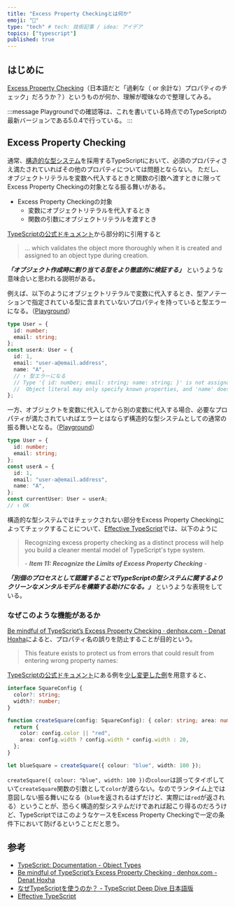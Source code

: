 ```yaml
---
title: "Excess Property Checkingとは何か"
emoji: "🤔"
type: "tech" # tech: 技術記事 / idea: アイデア
topics: ["typescript"]
published: true
---
```


## はじめに

[Excess Property Checking](https://www.typescriptlang.org/docs/handbook/2/objects.html#excess-property-checks)（日本語だと「過剰な（ or 余計な）プロパティのチェック」だろうか？）というものが何か、理解が曖昧なので整理してみる。

:::message
Playgroundでの確認等は、これを書いている時点でのTypeScriptの最新バージョンである5.0.4で行っている。
:::

## Excess Property Checking

通常、[構造的な型システム](https://typescript-jp.gitbook.io/deep-dive/getting-started/why-typescript#nastructural-type-system)を採用するTypeScriptにおいて、必須のプロパティさえ満たされていればその他のプロパティについては問題とならない。
ただし、オブジェクトリテラルを変数へ代入するときと関数の引数へ渡すときに限ってExcess Property Checkingの対象となる振る舞いがある。

- Excess Property Checkingの対象
  - 変数にオブジェクトリテラルを代入するとき
  - 関数の引数にオブジェクトリテラルを渡すとき

[TypeScriptの公式ドキュメント](https://www.typescriptlang.org/docs/handbook/2/objects.html#excess-property-checks)から部分的に引用すると

> ... which validates the object more thoroughly when it is created and assigned to an object type during creation.

_**「オブジェクト作成時に割り当てる型をより徹底的に検証する」**_ というような意味合いと思われる説明がある。

例えば、以下のようにオブジェクトリテラルで変数に代入するとき、型アノテーションで指定されている型に含まれていないプロパティを持っていると型エラーになる。（[Playground](https://www.typescriptlang.org/play?#code/C4TwDgpgBAqgzhATlAvFA3gKClAlgEwC4oA7AVwFsAjJAbmyggoENcAbYuYRXEgc3oBfTAGMA9iS5QyCRAEFi8JKgwMCxAIwAaBk1YcoAIhlIAtMwACe9gDpm+fIghw4hnThLMKEYoblvMQSA)）

```typescript
type User = {
  id: number;
  email: string;
};
const userA: User = {
  id: 1,
  email: "user-a@email.address",
  name: "A",
  // ↑ 型エラーになる
  // Type '{ id: number; email: string; name: string; }' is not assignable to type 'User'.
  //  Object literal may only specify known properties, and 'name' does not exist in type 'User'.(2322)
};
```

一方、オブジェクトを変数に代入してから別の変数に代入する場合、必要なプロパティが満たされていればエラーとはならず構造的な型システムとしての通常の振る舞いとなる。（[Playground](https://www.typescriptlang.org/play?#code/C4TwDgpgBAqgzhATlAvFA3gKClAlgEwC4oA7AVwFsAjJAbmyggoENcAbYuYRXEgc3oBfTAGMA9iS5QyCRAEFUGBgWIBGADQMmrDlABEMpAFpmAAW3sAdM3z5EEOHD2acJZhQjE9c55mHjJYCgRMkR7EmB4JGIo5DRDeVogA)）

```typescript
type User = {
  id: number;
  email: string;
};
const userA = {
  id: 1,
  email: "user-a@email.address",
  name: "A",
};
const currentUser: User = userA;
// ↑ OK
```

構造的な型システムではチェックされない部分をExcess Property Checkingによってチェックすることについて、[Effective TypeScript](https://amzn.to/3HIrQN6)では、以下のように

> Recognizing excess property checking as a distinct process will help you build a cleaner mental model of TypeScript's type system.
>
> \- _**Item 11: Recognize the Limits of Excess Property Checking**_ \-

_**「別個のプロセスとして認識することでTypeScriptの型システムに関するよりクリーンなメンタルモデルを構築する助けになる。」**_ というような表現をしている。

### なぜこのような機能があるか

[Be mindful of TypeScript’s Excess Property Checking · denhox.com - Denat Hoxha](https://www.denhox.com/posts/be-mindful-of-typescripts-excess-property-checking/#why-does-this-feature-exist)によると、プロパティ名の誤りを防止することが目的という。

> This feature exists to protect us from errors that could result from entering wrong property names:

[TypeScriptの公式ドキュメント](https://www.typescriptlang.org/docs/handbook/2/objects.html#excess-property-checks)にある例を[少し変更した例](https://www.typescriptlang.org/play?#code/JYOwLgpgTgZghgYwgAgMoEcCucoQMID2IMwA5sgN4BQyyCBANgVAPwBcyAzmFKKQNw1kAd2AATMAAt2yEJgC2AI2iCAvlSoxMIBGGBE6uOJAzZcACnrEyHUznxESpAJQcKdRsw7deIAcns4DjklaGRVSiFcMEwoEEjaWnomKA4rJwA6ZOZkAB9c5AAiXDFCgBohWkC0xzIM0QlJZBYPa1J68SlkACpWzIaujgAmAAYK2lU1DQYIMGRFBkwIO1xkAF5DCGNlrHtzd2zYjkKFpfKRTskOAEYRkfDnfiA)を用意すると、

```typescript
interface SquareConfig {
  color?: string;
  width?: number;
}

function createSquare(config: SquareConfig): { color: string; area: number } {
  return {
    color: config.color || "red",
    area: config.width ? config.width * config.width : 20,
  };
}

let blueSquare = createSquare({ colour: "blue", width: 100 });
```

`createSquare({ colour: "blue", width: 100 })`の`colour`は誤ってタイポしていて`createSquare`関数の引数として`color`が渡らない。なのでランタイム上では意図しない振る舞いになる（`blue`を返されるはずだけど、実際には`red`が返される）ということが、恐らく構造的型システムだけであれば起こり得るのだろうけど、TypeScriptではこのようなケースをExcess Property Checkingで一定の条件下において防げるということだと思う。

## 参考

- [TypeScript: Documentation - Object Types](https://www.typescriptlang.org/docs/handbook/2/objects.html#excess-property-checks)
- [Be mindful of TypeScript’s Excess Property Checking · denhox.com - Denat Hoxha](https://www.denhox.com/posts/be-mindful-of-typescripts-excess-property-checking/)
- [なぜTypeScriptを使うのか？ - TypeScript Deep Dive 日本語版](https://typescript-jp.gitbook.io/deep-dive/getting-started/why-typescript#nastructural-type-system)
- [Effective TypeScript](https://effectivetypescript.com/)
